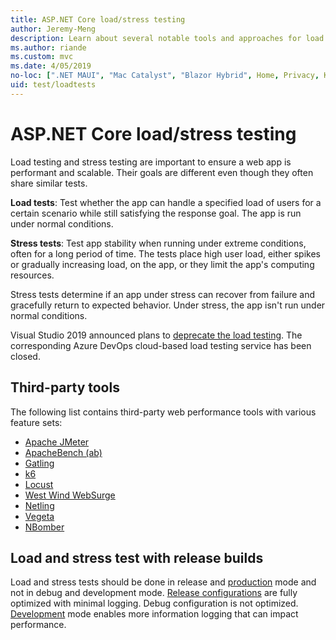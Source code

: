 ```yaml
---
title: ASP.NET Core load/stress testing
author: Jeremy-Meng
description: Learn about several notable tools and approaches for load testing and stress testing ASP.NET Core apps.
ms.author: riande
ms.custom: mvc
ms.date: 4/05/2019
no-loc: [".NET MAUI", "Mac Catalyst", "Blazor Hybrid", Home, Privacy, Kestrel, appsettings.json, "ASP.NET Core Identity", cookie, Cookie, Blazor, "Blazor Server", "Blazor WebAssembly", "Identity", "Let's Encrypt", Razor, SignalR]
uid: test/loadtests
---
```

# ASP.NET Core load/stress testing

Load testing and stress testing are important to ensure a web app is performant and scalable. Their goals are different even though they often share similar tests.

**Load tests**: Test whether the app can handle a specified load of users for a certain scenario while still satisfying the response goal. The app is run under normal conditions.

**Stress tests**: Test app stability when running under extreme conditions, often for a long period of time. The tests place high user load, either spikes or gradually increasing load, on the app, or they limit the app's computing resources.

Stress tests determine if an app under stress can recover from failure and gracefully return to expected behavior. Under stress, the app isn't run under normal conditions.

Visual Studio 2019 announced plans to [deprecate the load testing](https://devblogs.microsoft.com/devops/cloud-based-load-testing-service-eol/). The corresponding Azure DevOps cloud-based load testing service has been closed.

## Third-party tools

The following list contains third-party web performance tools with various feature sets:

* [Apache JMeter](https://jmeter.apache.org/)
* [ApacheBench (ab)](https://httpd.apache.org/docs/2.4/programs/ab.html)
* [Gatling](https://gatling.io/)
* [k6](https://k6.io)
* [Locust](https://locust.io/)
* [West Wind WebSurge](https://websurge.west-wind.com/)
* [Netling](https://github.com/hallatore/Netling)
* [Vegeta](https://github.com/tsenart/vegeta)
* [NBomber](https://github.com/PragmaticFlow/NBomber)

## Load and stress test with release builds

Load and stress tests should be done in release and [production](xref:fundamentals/environments) mode and not in debug and development mode. [Release configurations](/visualstudio/debugger/how-to-set-debug-and-release-configurations) are fully optimized with minimal logging. Debug configuration is not optimized. [Development](xref:fundamentals/environments) mode enables more information logging that can impact performance.
